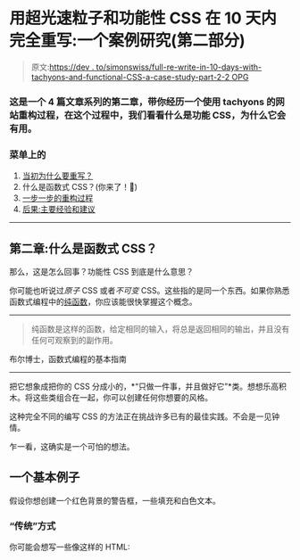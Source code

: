 # 用超光速粒子和功能性 CSS 在 10 天内完全重写:一个案例研究(第二部分)

> 原文:[https://dev . to/simonswiss/full-re-write-in-10-days-with-tachyons-and-functional-CSS-a-case-study-part-2-2 OPG](https://dev.to/simonswiss/full-re-write-in-10-days-with-tachyons-and-functional-css-a-case-study-part-2-2opg)

### 这是一个 4 篇文章系列的第二章，带你经历一个使用 tachyons 的网站重构过程，在这个过程中，我们看看什么是功能 CSS，为什么它会有用。

### 菜单上的[](#on-the%C2%A0menu)

1.  [当初为什么要重写？](https://dev.to/simonswiss/full-re-write-in-10-days-with-tachyons-and-functional-css-a-case-study-part-1-3dkm)
2.  什么是函数式 CSS？(你来了！👋)
3.  [一步一步的重构过程](https://dev.to/simonswiss/full-re-write-in-10-days-with-tachyons-and-functional-css-a-case-study-part-3-1k4)
4.  [后果:主要经验和建议](https://dev.to/simonswiss/full-re-write-in-10-days-with-tachyons-and-functional-css-a-case-study-part-4-4b11)

* * *

## 第二章:什么是函数式 CSS？

那么，这是怎么回事？功能性 CSS 到底是什么意思？

你可能也听说过*原子* CSS 或者*不可变* CSS。这些指的是同一个东西。如果你熟悉函数式编程中的[纯函数](https://drboolean.gitbooks.io/mostly-adequate-guide-old/content/ch3.html)，你应该能很快掌握这个概念。

* * *

> 纯函数是这样的函数，给定相同的输入，将总是返回相同的输出，并且没有任何可观察到的副作用。

布尔博士，函数式编程的基本指南

* * *

把它想象成把你的 CSS 分成小的，*“只做一件事，并且做好它”*类。想想乐高积木。将这些类组合在一起，你可以创建任何你想要的风格。

这种完全不同的编写 CSS 的方法正在挑战许多已有的最佳实践。不会是一见钟情。

乍一看，这确实是一个可怕的想法。

## [](#a-basic%C2%A0example)一个基本例子

假设你想创建一个红色背景的警告框，一些填充和白色文本。

### [](#the-traditional-way)“传统”方式

你可能会想写一些像这样的 HTML: